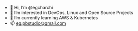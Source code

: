 - 👋 Hi, I’m @egcharchi
- 👀 I’m interested in DevOps, Linux and Open Source Projects
- 🌱 I’m currently learning AWS & Kubernetes
- 📫 eg.pbstudio@gmail.com

<!---
egcharchi/egcharchi is a ✨ special ✨ repository because its `README.md` (this file) appears on your GitHub profile.
You can click the Preview link to take a look at your changes.
--->
